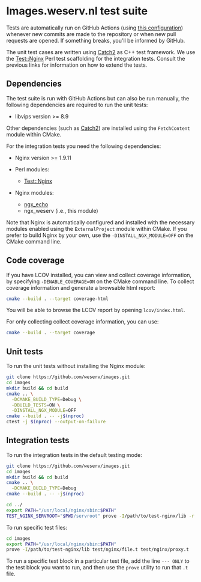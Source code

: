 # Images.weserv.nl test suite

Tests are automatically run on GitHub Actions (using
[this configuration](../.github/workflows/ci.yml)) whenever new commits are
made to the repository or when new pull requests are opened. If something
breaks, you'll be informed by GitHub.

The unit test cases are written using
[Catch2](https://github.com/catchorg/Catch2) as C++ test framework. We use the
[Test::Nginx](https://metacpan.org/pod/Test::Nginx::Socket) Perl test
scaffolding for the integration tests. Consult the previous links for
information on how to extend the tests.

## Dependencies

The test suite is run with GitHub Actions but can also be run manually, the
following dependencies are required to run the unit tests:

* libvips version >= 8.9

Other dependencies (such as [Catch2](https://github.com/catchorg/Catch2)) are
installed using the `FetchContent` module within CMake.

For the integration tests you need the following dependencies:

* Nginx version >= 1.9.11

* Perl modules:
    * [Test::Nginx](https://metacpan.org/pod/Test::Nginx::Socket)

* Nginx modules:
    * [ngx_echo](https://github.com/openresty/echo-nginx-module)
    * ngx_weserv (i.e., this module)

Note that Nginx is automatically configured and installed with the necessary
modules enabled using the `ExternalProject` module within CMake. If you prefer
to build Nginx by your own, use the `-DINSTALL_NGX_MODULE=OFF` on the CMake
command line.

## Code coverage

If you have LCOV installed, you can view and collect coverage information,
by specifying `-DENABLE_COVERAGE=ON` on the CMake command line. To collect
coverage information and generate a browsable html report:

```bash
cmake --build . --target coverage-html
```

You will be able to browse the LCOV report by opening `lcov/index.html`.

For only collecting collect coverage information, you can use:

```bash
cmake --build . --target coverage
```

## Unit tests

To run the unit tests without installing the Nginx module:

```bash
git clone https://github.com/weserv/images.git
cd images
mkdir build && cd build
cmake .. \
  -DCMAKE_BUILD_TYPE=Debug \
  -DBUILD_TESTS=ON \
  -DINSTALL_NGX_MODULE=OFF
cmake --build . -- -j$(nproc)
ctest -j $(nproc) --output-on-failure
```

## Integration tests

To run the integration tests in the default testing mode:

```bash
git clone https://github.com/weserv/images.git
cd images
mkdir build && cd build
cmake .. \
  -DCMAKE_BUILD_TYPE=Debug
cmake --build . -- -j$(nproc)

cd ../
export PATH="/usr/local/nginx/sbin:$PATH"
TEST_NGINX_SERVROOT="$PWD/servroot" prove -I/path/to/test-nginx/lib -r test/nginx
```

To run specific test files:

```bash
cd images
export PATH="/usr/local/nginx/sbin:$PATH"
prove -I/path/to/test-nginx/lib test/nginx/file.t test/nginx/proxy.t
```

To run a specific test block in a particular test file, add the line
`--- ONLY` to the test block you want to run, and then use the `prove`
utility to run that `.t` file.
